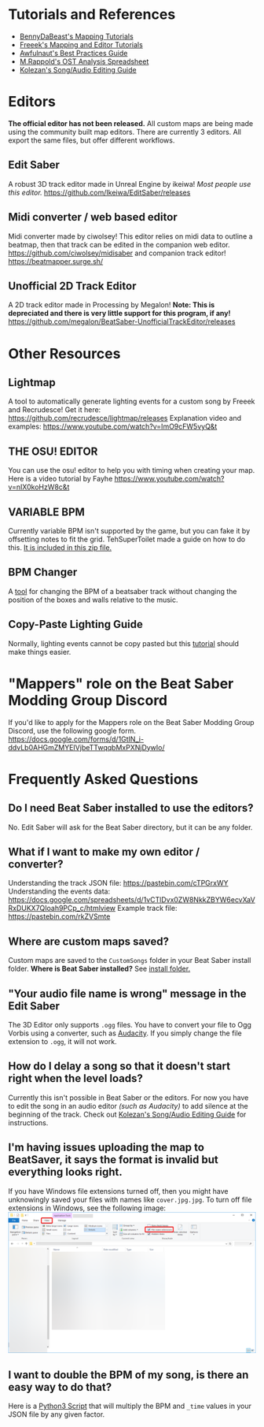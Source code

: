 <!-- TITLE: Mapping -->
<!-- SUBTITLE: Too many anime maps? Not enough anime maps? Ready to take matters into your own hands? You've come to the right place. -->

# Tutorials and References
* [BennyDaBeast's Mapping Tutorials](https://bsaber.com/benny-custom-mapping/)
* [Freeek's Mapping and Editor Tutorials](https://www.youtube.com/playlist?list=PLYeZR6d3zDPgDgWogOwMteL-5SQWAE14b)
* [Awfulnaut's Best Practices Guide](https://bit.ly/2LjbURw)
* [M.Rappold's OST Analysis Spreadsheet](https://bit.ly/2lzzSxd)
* [Kolezan's Song/Audio Editing Guide](https://bsaber.com/custom-mapping-song-audio-editing/)
# Editors

**The official editor has not been released.**
All custom maps are being made using the community built map editors.
There are currently 3 editors. All export the same files, but offer different workflows.

## Edit Saber
A robust 3D track editor made in Unreal Engine by ikeiwa!
*Most people use this editor.*
https://github.com/Ikeiwa/EditSaber/releases

## Midi converter / web based editor
Midi converter made by ciwolsey!
This editor relies on midi data to outline a beatmap, then that track can be edited in the companion web editor.
https://github.com/ciwolsey/midisaber 
and companion track editor!
https://beatmapper.surge.sh/

## Unofficial 2D Track Editor
A 2D track editor made in Processing by Megalon!
**Note: This is depreciated and there is very little support for this program, if any!**
https://github.com/megalon/BeatSaber-UnofficialTrackEditor/releases

# Other Resources
## Lightmap
A tool to automatically generate lighting events for a custom song by Freeek and Recrudesce!
Get it here: https://github.com/recrudesce/lightmap/releases
Explanation video and examples: https://www.youtube.com/watch?v=ImO9cFW5vyQ&t

## THE OSU! EDITOR
You can use the osu! editor to help you with timing when creating your map. Here is a video tutorial by Fayhe 
https://www.youtube.com/watch?v=nIX0koHzW8c&t

## VARIABLE BPM
Currently variable BPM isn't supported by the game, but you can fake it by offsetting notes to fit the grid. TehSuperToilet made a guide on how to do this. [It is included in this zip file.](https://cdn.discordapp.com/attachments/443569023951568906/459771392054001664/bpm_changer.zip)

## BPM Changer
A [tool](https://github.com/zevdg/bpm-saber) for changing the BPM of a beatsaber track without changing the position of the boxes and walls relative to the music.

## Copy-Paste Lighting Guide
Normally, lighting events cannot be copy pasted but this [tutorial](https://bsaber.com/copy-and-paste-lighting-events-in-editsaber/) should make things easier.

# "Mappers" role on the Beat Saber Modding Group Discord
If you'd like to apply for the Mappers role on the Beat Saber Modding Group Discord, use the following google form.
https://docs.google.com/forms/d/1GtIN_i-ddvLb0AHGmZMYEIVjbeTTwqqbMxPXNjDywIo/

# Frequently Asked Questions
## Do I need Beat Saber installed to use the editors?
No. Edit Saber will ask for the Beat Saber directory, but it can be any folder.
## What if I want to make my own editor / converter?
Understanding the track JSON file: https://pastebin.com/cTPGrxWY
Understanding the events data: https://docs.google.com/spreadsheets/d/1vCTlDvx0ZW8NkkZBYW6ecvXaVRxDUKX7QIoah9PCp_c/htmlview
Example track file: https://pastebin.com/rkZVSmte

## Where are custom maps saved?
Custom maps are saved to the `CustomSongs` folder in your Beat Saber install folder.
**Where is Beat Saber installed?** See [install folder.](faq/install-folder)

## "Your audio file name is wrong" message in the Edit Saber
The 3D Editor only supports `.ogg` files. You have to convert your file to Ogg Vorbis using a converter, such as [Audacity](https://www.audacityteam.org/).
If you simply change the file extension to `.ogg`, it will not work.

## How do I delay a song so that it doesn't start right when the level loads?
Currently this isn't possible in Beat Saber or the editors. For now you have to edit the song in an audio editor *(such as Audacity)* to add silence at the beginning of the track.
Check out [Kolezan's Song/Audio Editing Guide](https://bsaber.com/custom-mapping-song-audio-editing/) for instructions.

## I'm having issues uploading the map to BeatSaver, it says the format is invalid but everything looks right.
If you have Windows file extensions turned off, then you might have unknowingly saved your files with names like `cover.jpg.jpg`.  To turn off file extensions in Windows, see the following image:
![File Extensions](/uploads/images/file-extensions.png "File Extensions")


## I want to double the BPM of my song, is there an easy way to do that?
Here is a [Python3 Script](https://cdn.discordapp.com/attachments/442372806705938434/447910905972523008/beat-saber-time-multiplier.zip) that will multiply the BPM and `_time` values in your JSON file by any given factor.